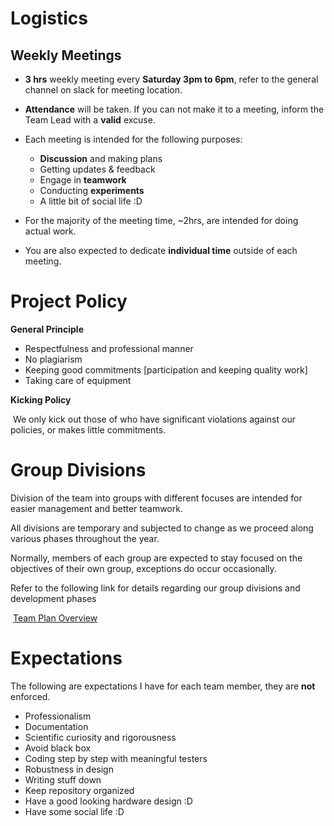 # Logistics



## Weekly Meetings

* **3 hrs** weekly meeting every **Saturday 3pm to 6pm**, refer to the general channel on slack for meeting location.

* **Attendance** will be taken. If you can not make it to a meeting, inform the Team Lead with a **valid** excuse.

* Each meeting is intended for the following purposes:
  * **Discussion** and making plans
  * Getting updates & feedback
  * Engage in **teamwork**
  * Conducting **experiments**
  * A little bit of social life :D

* For the majority of the meeting time, ~2hrs, are intended for doing actual work.

* You are also expected to dedicate **individual time** outside of each meeting.  


# Project Policy

**General Principle**

* Respectfulness and professional manner
* No plagiarism 
* Keeping good commitments [participation and keeping quality work]
* Taking care of equipment

**Kicking Policy**

​	We only kick out those of who have significant violations against our policies, or makes little commitments.  

# Group Divisions

Division of the team into groups with different focuses are intended for easier management and better teamwork. 

All divisions are temporary and subjected to change as we proceed along various phases throughout the year.

Normally, members of each group are expected to stay focused on the objectives of their own group, exceptions do occur occasionally.



Refer to the following link for details regarding our group divisions and development phases

​	[Team Plan Overview](https://github.com/TsunamiTTT/UCSD-QuadCopter-2018-2019-/blob/master/00.Non-Technical%20Resources/Markdowns/02.Team%20Plan%20Overview.md)



# Expectations

The following are expectations I have for each team member, they are **not** enforced. 

* Professionalism
* Documentation
* Scientific curiosity and rigorousness
* Avoid black box
* Coding step by step with meaningful testers
* Robustness in design
* Writing stuff down
* Keep repository organized
* Have a good looking hardware design :D
* Have some social life :D